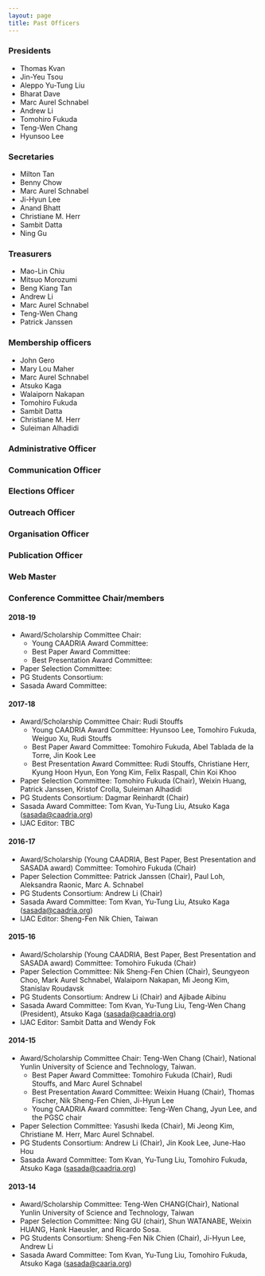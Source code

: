 ```yaml
---
layout: page
title: Past Officers
---
```


### Presidents
* Thomas Kvan
* Jin-Yeu Tsou
* Aleppo Yu-Tung Liu
* Bharat Dave
* Marc Aurel Schnabel
* Andrew Li
* Tomohiro Fukuda
* Teng-Wen Chang
* Hyunsoo Lee

### Secretaries
* Milton Tan
* Benny Chow
* Marc Aurel Schnabel
* Ji-Hyun Lee
* Anand Bhatt
* Christiane M. Herr
* Sambit Datta
* Ning Gu

### Treasurers
* Mao-Lin Chiu
* Mitsuo Morozumi
* Beng Kiang Tan
* Andrew Li
* Marc Aurel Schnabel
* Teng-Wen Chang
* Patrick Janssen

### Membership officers
* John Gero
* Mary Lou Maher
* Marc Aurel Schnabel
* Atsuko Kaga
* Walaiporn Nakapan
* Tomohiro Fukuda
* Sambit Datta
* Christiane M. Herr
* Suleiman Alhadidi

### Administrative Officer

### Communication Officer

### Elections Officer

### Outreach Officer

### Organisation Officer

### Publication Officer

### Web Master

### Conference Committee Chair/members

#### 2018-19
* Award/Scholarship Committee Chair:
  * Young CAADRIA Award Committee: 
  * Best Paper Award Committee: 
  * Best Presentation Award Committee: 
* Paper Selection Committee: 
* PG Students Consortium: 
* Sasada Award Committee: 

#### 2017-18
* Award/Scholarship Committee Chair: Rudi Stouffs
  * Young CAADRIA Award Committee: Hyunsoo Lee, Tomohiro Fukuda, Weiguo Xu, Rudi Stouffs
  * Best Paper Award Committee: Tomohiro Fukuda, Abel Tablada de la Torre, Jin Kook Lee
  * Best Presentation Award Committee: Rudi Stouffs, Christiane Herr, Kyung Hoon Hyun, Eon Yong Kim, Felix Raspall, Chin Koi Khoo
* Paper Selection Committee: Tomohiro Fukuda (Chair), Weixin Huang, Patrick Janssen, Kristof Crolla, Suleiman Alhadidi
* PG Students Consortium: Dagmar Reinhardt (Chair)
* Sasada Award Committee: Tom Kvan, Yu-Tung Liu, Atsuko Kaga (sasada@caadria.org)
* IJAC Editor: TBC

#### 2016-17
* Award/Scholarship (Young CAADRIA, Best Paper, Best Presentation and SASADA award) Committee: Tomohiro Fukuda (Chair)
* Paper Selection Committee: Patrick Janssen (Chair), Paul Loh, Aleksandra Raonic, Marc A. Schnabel
* PG Students Consortium: Andrew Li (Chair)
* Sasada Award Committee: Tom Kvan, Yu-Tung Liu, Atsuko Kaga (sasada@caadria.org)
* IJAC Editor: Sheng-Fen Nik Chien, Taiwan

#### 2015-16
* Award/Scholarship (Young CAADRIA, Best Paper, Best Presentation and SASADA award) Committee: Tomohiro Fukuda (Chair)
* Paper Selection Committee: Nik Sheng-Fen Chien (Chair), Seungyeon Choo, Mark Aurel Schnabel, Walaiporn Nakapan, Mi Jeong Kim, Stanislav Roudavsk
* PG Students Consortium: Andrew Li (Chair) and Ajibade Aibinu
* Sasada Award Committee: Tom Kvan, Yu-Tung Liu, Teng-Wen Chang (President), Atsuko Kaga (sasada@caadria.org)
* IJAC Editor: Sambit Datta and Wendy Fok

#### 2014-15
* Award/Scholarship Committee Chair: Teng-Wen Chang (Chair), National Yunlin University of Science and Technology, Taiwan.
  * Best Paper Award Committee: Tomohiro Fukuda (Chair), Rudi Stouffs, and Marc Aurel Schnabel
  * Best Presentation Award Committee: Weixin Huang (Chair), Thomas Fischer, Nik Sheng-Fen Chien, Ji-Hyun Lee
  * Young CAADRIA Award committee: Teng-Wen Chang, Jyun Lee, and the PGSC chair
* Paper Selection Committee: Yasushi Ikeda (Chair), Mi Jeong Kim, Christiane M. Herr, Marc Aurel Schnabel.
* PG Students Consortium: Andrew Li (Chair), Jin Kook Lee, June-Hao Hou
* Sasada Award Committee: Tom Kvan, Yu-Tung Liu, Tomohiro Fukuda, Atsuko Kaga (sasada@caadria.org)

#### 2013-14
* Award/Scholarship Committee: Teng-Wen CHANG(Chair), National Yunlin University of Science and Technology, Taiwan
* Paper Selection Committee: Ning GU (chair), Shun WATANABE, Weixin HUANG, Hank Haeusler, and Ricardo Sosa.
* PG Students Consortium: Sheng-Fen Nik Chien (Chair), Ji-Hyun Lee, Andrew Li
* Sasada Award Committee: Tom Kvan, Yu-Tung Liu, Tomohiro Fukuda, Atsuko Kaga (sasada@caaria.org)
